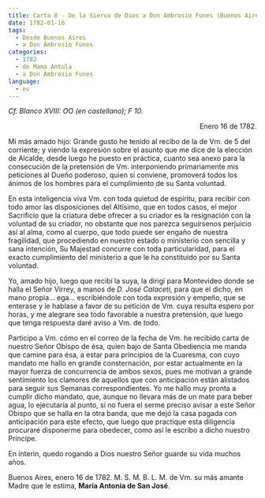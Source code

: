 ```yaml
---
title: Carta 8 - De la Sierva de Dios a Don Ambrosio Funes (Buenos Aires, 16 de enero de 1782).
date: 1782-01-16
tags:
  - Desde Buenos Aires
  - a Don Ambrosio Funes
categories:
  - 1782
  - de Mama Antula
  - a Don Ambrosio Funes
language:
  - es
---
```


_Cf. Blanco XVIII: OO (en castellano); F 10._
<div align="right">
Enero 16 de 1782.
</div>

Mi más amado hijo: Grande gusto he tenido al recibo de la de Vm. de 5 del corriente; y viendo la expresión sobre el asunto que me dice de la elección de Alcalde, desde luego he puesto en práctica, cuanto sea anexo para la consecución de la pretensión de Vm. interponiendo primariamente mis peticiones al Dueño poderoso, quien si conviene, promoverá todos los ánimos de los hombres para el cumplimiento de su Santa voluntad.

En esta inteligencia viva Vm. con toda quietud de espíritu, para recibir con todo amor las disposiciones del Altísimo, que en todos casos, el mejor Sacrificio que la criatura debe ofrecer a su criador es la resignación con la voluntad de su criador, no obstante que nos parezca seguírsenos perjuicio así al alma, como al cuerpo, que todo puede ser engaño de nuestra fragilidad, que procediendo en nuestro estado o ministerio con sencilla y sana intención, Su Majestad concurre con toda particularidad, para el exacto cumplimiento del ministerio a que le ha constituido por su Santa voluntad.

Yo, amado hijo, luego que recibí la suya, la dirigí para Montevideo donde se halla el Señor Virrey, a manos de _D. José Calaceti_, para que el dicho, en mano propia... ega... escribiéndole con toda expresión y empeño, que se enterase y le hablase a favor de su petición de Vm. cuya resulta espero por horas, y me alegrare sea todo favorable a nuestra pretensión, que luego que tenga respuesta daré aviso a Vm. de todo.

Participo a Vm. cómo en el correo de la fecha de Vm. he recibido carta de nuestro Señor Obispo de ésa, quien bajo de Santa Obediencia me manda que camine para ésa, a estar para principios de la Cuaresma, con cuyo mandato me hallo en grande consternación, por estar actualmente en la mayor fuerza de concurrencia de ambos sexos, pues me motivan a grande sentimiento los clamores de aquellos que con anticipación están alistados para seguir sus Semanas correspondientes. Yo me hallo muy pronta a cumplir dicho mandato, que, aunque no llevara más de un mate para beber agua, lo ejecutaría al punto, si no fuera el serme preciso avisar a este Señor Obispo que se halla en la otra banda, que me dejó la casa pagada con anticipación para este efecto, que luego que practique esta diligencia procuraré disponerme para obedecer, como así le escribo a dicho nuestro Príncipe.

En ínterin, quedo rogando a Dios nuestro Señor guarde su vida muchos años.

Buenos Aires, enero 16 de 1782. M. S. M. B. L. M. de Vm. su más amante Madre que le estima, **María Antonia de San José**.
